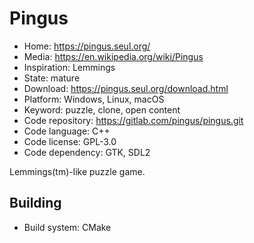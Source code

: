 # Pingus

- Home: https://pingus.seul.org/
- Media: https://en.wikipedia.org/wiki/Pingus
- Inspiration: Lemmings
- State: mature
- Download: https://pingus.seul.org/download.html
- Platform: Windows, Linux, macOS
- Keyword: puzzle, clone, open content
- Code repository: https://gitlab.com/pingus/pingus.git
- Code language: C++
- Code license: GPL-3.0
- Code dependency: GTK, SDL2

Lemmings(tm)-like puzzle game.

## Building

- Build system: CMake
